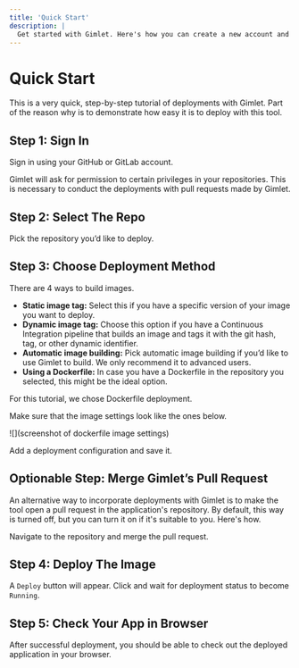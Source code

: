 ```yaml
---
title: 'Quick Start'
description: |
  Get started with Gimlet. Here's how you can create a new account and deploy an application.
---
```


# Quick Start
This is a very quick, step-by-step tutorial of deployments with Gimlet. Part of the reason why is to demonstrate how easy it is to deploy with this tool.

## Step 1: Sign In
Sign in using your GitHub or GitLab account.

Gimlet will ask for permission to certain privileges in your repositories. This is necessary to conduct the deployments with pull requests made by Gimlet.

## Step 2: Select The Repo
Pick the repository you’d like to deploy.

## Step 3: Choose Deployment Method
There are 4 ways to build images.

- **Static image tag:** Select this if you have a specific version of your image you want to deploy.
- **Dynamic image tag:** Choose this option if you have a Continuous Integration pipeline that builds an image and tags it with the git hash, tag, or other dynamic identifier.
- **Automatic image building:** Pick automatic image building if you’d like to use Gimlet to build. We only recommend it to advanced users.
- **Using a Dockerfile:** In case you have a Dockerfile in the repository you selected, this might be the ideal option.

For this tutorial, we chose Dockerfile deployment.

Make sure that the image settings look like the ones below.

![](screenshot of dockerfile image settings)

Add a deployment configuration and save it.
## Optionable Step: Merge Gimlet’s Pull Request
An alternative way to incorporate deployments with Gimlet is to make the tool open a pull request in the application's repository. By default, this way is turned off, but you can turn it on if it's suitable to you. Here's how.

Navigate to the repository and merge the pull request.

## Step 4: Deploy The Image
A `Deploy` button will appear. Click and wait for deployment status to become `Running`.

## Step 5: Check Your App in Browser
After successful deployment, you should be able to check out the deployed application in your browser.
